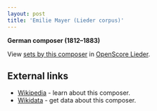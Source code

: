 ```yaml
---
layout: post
title: 'Emilie Mayer (Lieder corpus)'
---
```


__German composer (1812–1883)__

View [sets by this composer] in [OpenScore Lieder].

[sets by this composer]: https://musescore.com/openscore-lieder-corpus/sets?order=title&text=Mayer,+Emilie
[OpenScore Lieder]: https://musescore.com/openscore-lieder-corpus

## External links

- [Wikipedia] - learn about this composer.
- [Wikidata] - get data about this composer.

[Wikipedia]: https://en.wikipedia.org/wiki/Emilie_Mayer
[Wikidata]: https://www.wikidata.org/wiki/Q447851
